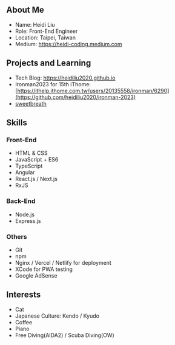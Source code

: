 ## About Me

+ Name: Heidi Liu
+ Role: Front-End Engineer
+ Location: Taipei, Taiwan
+ Medium: https://heidi-coding.medium.com

## Projects and Learning

+ Tech Blog: https://heidiliu2020.github.io
+ Ironman2023 for 15th iThome: [https://ithelp.ithome.com.tw/users/20135558/ironman/6290](https://github.com/heidiliu2020/ironman-2023)
+ [sweetbreath](https://github.com/heidiliu2020/sweetbreath)

## Skills

### Front-End

+ HTML & CSS
+ JavaScript + ES6
+ TypeScript
+ Angular
+ React.js / Next.js
+ RxJS

### Back-End

+ Node.js
+ Express.js

### Others

+ Git
+ npm
+ Nginx / Vercel / Netlify for deployment
+ XCode for PWA testing
+ Google AdSense

## Interests

+ Cat
+ Japanese Culture: Kendo / Kyudo
+ Coffee
+ Piano
+ Free Diving(AIDA2) / Scuba Diving(OW)

